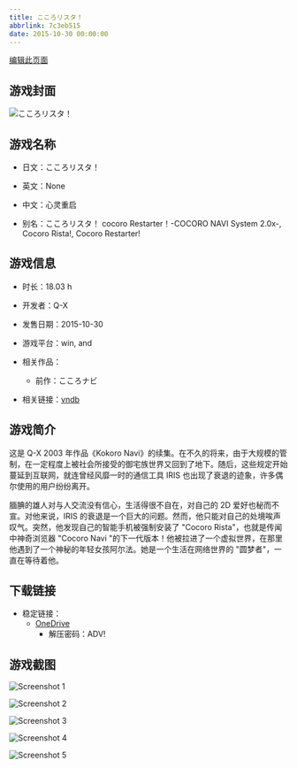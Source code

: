 ```yaml
---
title: こころリスタ！
abbrlink: 7c3eb515
date: 2015-10-30 00:00:00
---
```

[编辑此页面](https://github.com/ACG-3/ADV3-source/blob/main/source/_posts/games/%E3%81%93%E3%81%93%E3%82%8D%E3%83%AA%E3%82%B9%E3%82%BF%EF%BC%81.md)

## 游戏封面

![こころリスタ！](https://pan.timero.xyz/onedrive/img_lib_001/%E3%81%93%E3%81%93%E3%82%8D%E3%83%AA%E3%82%B9%E3%82%BF%EF%BC%81_cover.avif)


## 游戏名称

- 日文：こころリスタ！
- 英文：None
- 中文：心灵重启

- 别名：こころリスタ！ cocoro Restarter！-COCORO NAVI System 2.0x-, Cocoro Rista!, Cocoro Restarter!


## 游戏信息

- 时长：18.03 h
- 开发者：Q-X
- 发售日期：2015-10-30
- 游戏平台：win, and
- 相关作品：
   - 前作：こころナビ

- 相关链接：[vndb](https://vndb.org/v14263)


## 游戏简介

这是 Q-X 2003 年作品《Kokoro Navi》的续集。在不久的将来，由于大规模的管制，在一定程度上被社会所接受的御宅族世界又回到了地下。随后，这些规定开始蔓延到互联网，就连曾经风靡一时的通信工具 IRIS 也出现了衰退的迹象，许多偶尔使用的用户纷纷离开。

腼腆的雄人对与人交流没有信心，生活得很不自在，对自己的 2D 爱好也秘而不宣。对他来说，IRIS 的衰退是一个巨大的问题。然而，他只能对自己的处境唉声叹气。突然，他发现自己的智能手机被强制安装了 "Cocoro Rista"，也就是传闻中神奇浏览器 "Cocoro Navi "的下一代版本！他被拉进了一个虚拟世界，在那里他遇到了一个神秘的年轻女孩阿尔法。她是一个生活在网络世界的 "圆梦者"，一直在等待着他。




## 下载链接

- 稳定链接：
    - [OneDrive](https://pan.timero.xyz/onedrive/adv_lib_001/%E3%81%93%E3%81%93%E3%82%8D%E3%83%AA%E3%82%B9%E3%82%BF%EF%BC%81)
        - 解压密码：ADV!



## 游戏截图


![Screenshot 1](https://pan.timero.xyz/onedrive/img_lib_001/%E3%81%93%E3%81%93%E3%82%8D%E3%83%AA%E3%82%B9%E3%82%BF%EF%BC%81_Screenshot_1.avif)

![Screenshot 2](https://pan.timero.xyz/onedrive/img_lib_001/%E3%81%93%E3%81%93%E3%82%8D%E3%83%AA%E3%82%B9%E3%82%BF%EF%BC%81_Screenshot_2.avif)

![Screenshot 3](https://pan.timero.xyz/onedrive/img_lib_001/%E3%81%93%E3%81%93%E3%82%8D%E3%83%AA%E3%82%B9%E3%82%BF%EF%BC%81_Screenshot_3.avif)

![Screenshot 4](https://pan.timero.xyz/onedrive/img_lib_001/%E3%81%93%E3%81%93%E3%82%8D%E3%83%AA%E3%82%B9%E3%82%BF%EF%BC%81_Screenshot_4.avif)

![Screenshot 5](https://pan.timero.xyz/onedrive/img_lib_001/%E3%81%93%E3%81%93%E3%82%8D%E3%83%AA%E3%82%B9%E3%82%BF%EF%BC%81_Screenshot_5.avif)

